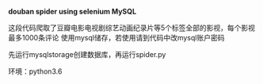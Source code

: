 ﻿**﻿douban spider using selenium MySQL**这段代码爬取了豆瓣电影电视剧综艺动画纪录片等5个标签全部的影视，每个影视最多1000条评论使用mysql储存，若使用请到代码中改mysql账户密码先运行mysqlstorage创建数据库，再运行spider.py环境：python3.6